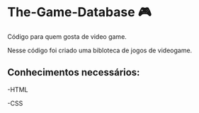 # The-Game-Database 🎮

Código para quem gosta de video game.

Nesse código foi criado uma bibloteca de jogos de videogame.

## Conhecimentos necessários: ##

-HTML

-CSS
